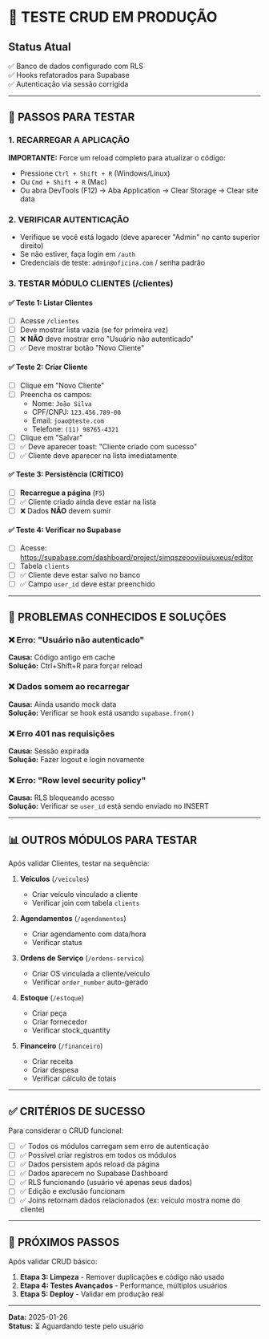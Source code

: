 # 🧪 TESTE CRUD EM PRODUÇÃO

## Status Atual
✅ Banco de dados configurado com RLS  
✅ Hooks refatorados para Supabase  
✅ Autenticação via sessão corrigida  

---

## 🔧 PASSOS PARA TESTAR

### 1. **RECARREGAR A APLICAÇÃO**
**IMPORTANTE:** Force um reload completo para atualizar o código:
- Pressione `Ctrl + Shift + R` (Windows/Linux)
- Ou `Cmd + Shift + R` (Mac)
- Ou abra DevTools (F12) → Aba Application → Clear Storage → Clear site data

### 2. **VERIFICAR AUTENTICAÇÃO**
- Verifique se você está logado (deve aparecer "Admin" no canto superior direito)
- Se não estiver, faça login em `/auth`
- Credenciais de teste: `admin@oficina.com` / senha padrão

### 3. **TESTAR MÓDULO CLIENTES** (/clientes)

#### ✅ Teste 1: Listar Clientes
- [ ] Acesse `/clientes`
- [ ] Deve mostrar lista vazia (se for primeira vez)
- [ ] ❌ **NÃO** deve mostrar erro "Usuário não autenticado"
- [ ] ✅ Deve mostrar botão "Novo Cliente"

#### ✅ Teste 2: Criar Cliente
- [ ] Clique em "Novo Cliente"
- [ ] Preencha os campos:
  - Nome: `João Silva`
  - CPF/CNPJ: `123.456.789-00`
  - Email: `joao@teste.com`
  - Telefone: `(11) 98765-4321`
- [ ] Clique em "Salvar"
- [ ] ✅ Deve aparecer toast: "Cliente criado com sucesso"
- [ ] ✅ Cliente deve aparecer na lista imediatamente

#### ✅ Teste 3: Persistência (CRÍTICO)
- [ ] **Recarregue a página** (`F5`)
- [ ] ✅ Cliente criado ainda deve estar na lista
- [ ] ❌ Dados **NÃO** devem sumir

#### ✅ Teste 4: Verificar no Supabase
- [ ] Acesse: https://supabase.com/dashboard/project/simqszeoovjipujuxeus/editor
- [ ] Tabela `clients`
- [ ] ✅ Cliente deve estar salvo no banco
- [ ] ✅ Campo `user_id` deve estar preenchido

---

## 🐛 PROBLEMAS CONHECIDOS E SOLUÇÕES

### ❌ Erro: "Usuário não autenticado"
**Causa:** Código antigo em cache  
**Solução:** Ctrl+Shift+R para forçar reload

### ❌ Dados somem ao recarregar
**Causa:** Ainda usando mock data  
**Solução:** Verificar se hook está usando `supabase.from()`

### ❌ Erro 401 nas requisições
**Causa:** Sessão expirada  
**Solução:** Fazer logout e login novamente

### ❌ Erro: "Row level security policy"
**Causa:** RLS bloqueando acesso  
**Solução:** Verificar se `user_id` está sendo enviado no INSERT

---

## 📊 OUTROS MÓDULOS PARA TESTAR

Após validar Clientes, testar na sequência:

1. **Veículos** (`/veiculos`)
   - Criar veículo vinculado a cliente
   - Verificar join com tabela `clients`

2. **Agendamentos** (`/agendamentos`)
   - Criar agendamento com data/hora
   - Verificar status

3. **Ordens de Serviço** (`/ordens-servico`)
   - Criar OS vinculada a cliente/veículo
   - Verificar `order_number` auto-gerado

4. **Estoque** (`/estoque`)
   - Criar peça
   - Criar fornecedor
   - Verificar stock_quantity

5. **Financeiro** (`/financeiro`)
   - Criar receita
   - Criar despesa
   - Verificar cálculo de totais

---

## ✅ CRITÉRIOS DE SUCESSO

Para considerar o CRUD funcional:

- [ ] ✅ Todos os módulos carregam sem erro de autenticação
- [ ] ✅ Possível criar registros em todos os módulos
- [ ] ✅ Dados persistem após reload da página
- [ ] ✅ Dados aparecem no Supabase Dashboard
- [ ] ✅ RLS funcionando (usuário vê apenas seus dados)
- [ ] ✅ Edição e exclusão funcionam
- [ ] ✅ Joins retornam dados relacionados (ex: veículo mostra nome do cliente)

---

## 🚀 PRÓXIMOS PASSOS

Após validar CRUD básico:

1. **Etapa 3: Limpeza** - Remover duplicações e código não usado
2. **Etapa 4: Testes Avançados** - Performance, múltiplos usuários
3. **Etapa 5: Deploy** - Validar em produção real

---

**Data:** 2025-01-26  
**Status:** ⏳ Aguardando teste pelo usuário
